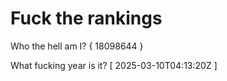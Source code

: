 # Fuck the rankings

Who the hell am I?
{ 18098644 }

What fucking year is it?
[ 2025-03-10T04:13:20Z ]
